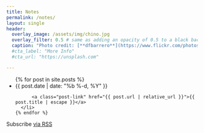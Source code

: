 ```yaml
---
title: Notes
permalink: /notes/
layout: single
header:
  overlay_image: /assets/img/chino.jpg
  overlay_filter: 0.5 # same as adding an opacity of 0.5 to a black background
  caption: "Photo credit: [**dfbarrero**](https://www.flickr.com/photos/dfbarrero/)"
  #cta_label: "More Info"
  #cta_url: "https://unsplash.com"

---
```


<ul class="post-list">
    {% for post in site.posts %}
      <li>
        <span class="post-meta">{{ post.date | date: "%b %-d, %Y" }}</span>

          <a class="post-link" href="{{ post.url | relative_url }}">{{ post.title | escape }}</a>
      </li>
    {% endfor %}
</ul>

<p class="rss-subscribe">Subscribe <a href="{{ "/feed.xml" | relative_url }}">via RSS</a></p>

